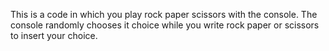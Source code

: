 This is a code in which you play rock paper scissors with the console. The console randomly chooses it choice while you write rock paper or scissors to insert your choice.
